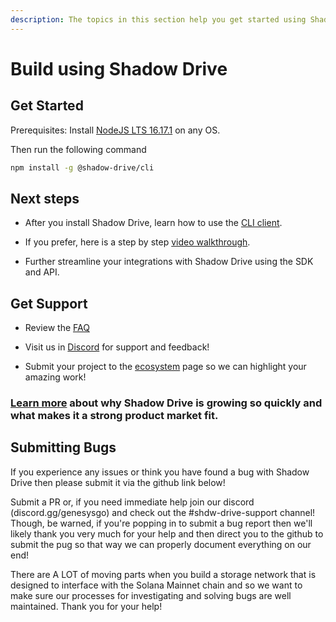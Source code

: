 ```yaml
---
description: The topics in this section help you get started using Shadow Drive decentralized storage
---
```


# Build using Shadow Drive

## Get Started

Prerequisites: Install [NodeJS LTS 16.17.1](https://nodejs.org/en/download/) on any OS. 

Then run the following command

```bash
npm install -g @shadow-drive/cli
```

## Next steps
* After you install Shadow Drive, learn how to use the [CLI client](the-cli.md).

* If you prefer, here is a step by step [video walkthrough](https://www.youtube.com/watch?v=MfSuzFDDQ30).

* Further streamline your integrations with Shadow Drive using the SDK and API.

## Get Support

* Review the [FAQ]()

* Visit us in [Discord]() for support and feedback!

* Submit your project to the [ecosystem]() page so we can highlight your amazing work!

### [Learn more](/learn/storage-services/README.md) about why Shadow Drive is growing so quickly and what makes it a strong product market fit.

## Submitting Bugs

If you experience any issues or think you have found a bug with Shadow Drive then please submit it via the github link below!

Submit a PR or, if you need immediate help join our discord (discord.gg/genesysgo) and check out the #shdw-drive-support channel! Though, be warned, if you're popping in to submit a bug report then we'll likely thank you very much for your help and then direct you to the github to submit the pug so that way we can properly document everything on our end!

There are A LOT of moving parts when you build a storage network that is designed to interface with the Solana Mainnet chain and so we want to make sure our processes for investigating and solving bugs are well maintained.
Thank you for your help!